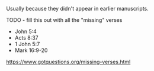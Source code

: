 Usually because they didn't appear in earlier manuscripts.

TODO - fill this out with all the "missing" verses
- John 5:4
- Acts 8:37
- 1 John 5:7
- Mark 16:9-20


https://www.gotquestions.org/missing-verses.html
